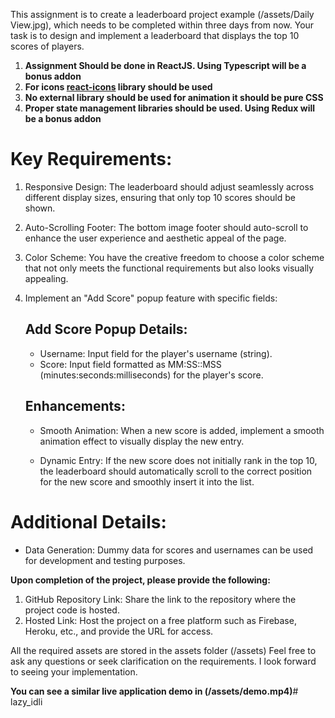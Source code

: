 This assignment is to create a leaderboard project example (/assets/Daily View.jpg), which needs to be completed within three days from now. Your task is to design and implement a leaderboard that displays the top 10 scores of players.

1. **Assignment Should be done in ReactJS. Using Typescript will be a bonus addon**
2. **For icons [react-icons](https://react-icons.github.io/react-icons/) library should be used**
3. **No external library should be used for animation it should be pure CSS**
4. **Proper state management libraries should be used. Using Redux will be a bonus addon**

# Key Requirements:

1. Responsive Design: The leaderboard should adjust seamlessly across different display sizes, ensuring that only top 10 scores should be shown.

2. Auto-Scrolling Footer: The bottom image footer should auto-scroll to enhance the user experience and aesthetic appeal of the page.

3. Color Scheme: You have the creative freedom to choose a color scheme that not only meets the functional requirements but also looks visually appealing.

4. Implement an "Add Score" popup feature with specific fields:

   ## Add Score Popup Details:

   - Username: Input field for the player's username (string).
   - Score: Input field formatted as MM:SS::MSS
     (minutes:seconds:milliseconds) for the player's score.

   ## Enhancements:

   - Smooth Animation: When a new score is added, implement a smooth animation effect to visually display the new entry.

   - Dynamic Entry: If the new score does not initially rank in the top 10, the leaderboard should automatically scroll to the correct position for the new score and smoothly insert it into the list.

# Additional Details:

- Data Generation: Dummy data for scores and usernames can be used for development and testing purposes.

**Upon completion of the project, please provide the following:**

1. GitHub Repository Link: Share the link to the repository where the project code is hosted.
2. Hosted Link: Host the project on a free platform such as Firebase, Heroku, etc., and provide the URL for access.

All the required assets are stored in the assets folder (/assets)
Feel free to ask any questions or seek clarification on the requirements. I look forward to seeing your implementation.


**You can see a similar live application demo in (/assets/demo.mp4)**#   l a z y _ i d l i  
 